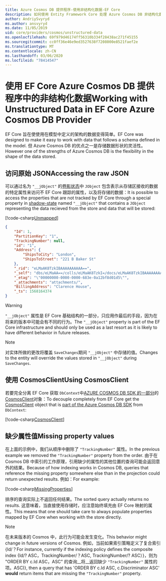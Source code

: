 ```yaml
---
title: Azure Cosmos DB 提供程序-使用非结构化数据-EF Core
description: 如何使用 Entity Framework Core 处理 Azure Cosmos DB 非结构化数据
author: AndriySvyryd
ms.author: ansvyryd
ms.date: 11/05/2019
uid: core/providers/cosmos/unstructured-data
ms.openlocfilehash: 69f979d46174ff56310b334f28438ac271f45155
ms.sourcegitcommit: cc0ff36e46e9ed3527638f7208000e8521faef2e
ms.translationtype: MT
ms.contentlocale: zh-CN
ms.lasthandoff: 03/06/2020
ms.locfileid: "78414547"
---
```

# <a name="working-with-unstructured-data-in-ef-core-azure-cosmos-db-provider"></a><span data-ttu-id="dd55f-103">使用 EF Core Azure Cosmos DB 提供程序中的非结构化数据</span><span class="sxs-lookup"><span data-stu-id="dd55f-103">Working with Unstructured Data in EF Core Azure Cosmos DB Provider</span></span>

<span data-ttu-id="dd55f-104">EF Core 旨在使使用在模型中定义的架构的数据变得简单。</span><span class="sxs-lookup"><span data-stu-id="dd55f-104">EF Core was designed to make it easy to work with data that follows a schema defined in the model.</span></span> <span data-ttu-id="dd55f-105">但 Azure Cosmos DB 的优点之一是存储数据形状的灵活性。</span><span class="sxs-lookup"><span data-stu-id="dd55f-105">However one of the strengths of Azure Cosmos DB is the flexibility in the shape of the data stored.</span></span>

## <a name="accessing-the-raw-json"></a><span data-ttu-id="dd55f-106">访问原始 JSON</span><span class="sxs-lookup"><span data-stu-id="dd55f-106">Accessing the raw JSON</span></span>

<span data-ttu-id="dd55f-107">可以通过名为 `"__jObject"` 的[卷影状态](../../modeling/shadow-properties.md)中 `JObject` 包含表示从存储区接收的数据的特定属性来访问不 EF Core 跟踪的属性，以及将存储的数据：</span><span class="sxs-lookup"><span data-stu-id="dd55f-107">It is possible to access the properties that are not tracked by EF Core through a special property in [shadow-state](../../modeling/shadow-properties.md) named `"__jObject"` that contains a `JObject` representing the data recieved from the store and data that will be stored:</span></span>

[!code-csharp[Unmapped](../../../../samples/core/Cosmos/UnstructuredData/Sample.cs?highlight=23,24&name=Unmapped)]

``` json
{
    "Id": 1,
    "PartitionKey": "1",
    "TrackingNumber": null,
    "id": "1",
    "Address": {
        "ShipsToCity": "London",
        "ShipsToStreet": "221 B Baker St"
    },
    "_rid": "eLMaAK8TzkIBAAAAAAAAAA==",
    "_self": "dbs/eLMaAA==/colls/eLMaAK8TzkI=/docs/eLMaAK8TzkIBAAAAAAAAAA==/",
    "_etag": "\"00000000-0000-0000-683e-0a12bf8d01d5\"",
    "_attachments": "attachments/",
    "BillingAddress": "Clarence House",
    "_ts": 1568164374
}
```

> [!WARNING]
> <span data-ttu-id="dd55f-108">`"__jObject"` 属性是 EF Core 基础结构的一部分，只应用作最后的手段，因为在将来的版本中可能会有不同的行为。</span><span class="sxs-lookup"><span data-stu-id="dd55f-108">The `"__jObject"` property is part of the EF Core infrastructure and should only be used as a last resort as it is likely to have different behavior in future releases.</span></span>

> [!NOTE]
> <span data-ttu-id="dd55f-109">对实体所做的更改将覆盖 `SaveChanges`期间 `"__jObject"` 中存储的值。</span><span class="sxs-lookup"><span data-stu-id="dd55f-109">Changes to the entity will override the values stored in `"__jObject"` during `SaveChanges`.</span></span>

## <a name="using-cosmosclient"></a><span data-ttu-id="dd55f-110">使用 CosmosClient</span><span class="sxs-lookup"><span data-stu-id="dd55f-110">Using CosmosClient</span></span>

<span data-ttu-id="dd55f-111">若要完全分离 EF Core 获取 `DbContext`中[AZURE COSMOS DB SDK 的一部分](/azure/cosmos-db/sql-api-get-started)的[CosmosClient](/dotnet/api/Microsoft.Azure.Cosmos.CosmosClient)对象：</span><span class="sxs-lookup"><span data-stu-id="dd55f-111">To decouple completely from EF Core get the [CosmosClient](/dotnet/api/Microsoft.Azure.Cosmos.CosmosClient) object that is [part of the Azure Cosmos DB SDK](/azure/cosmos-db/sql-api-get-started) from `DbContext`:</span></span>

[!code-csharp[CosmosClient](../../../../samples/core/Cosmos/UnstructuredData/Sample.cs?highlight=3&name=CosmosClient)]

## <a name="missing-property-values"></a><span data-ttu-id="dd55f-112">缺少属性值</span><span class="sxs-lookup"><span data-stu-id="dd55f-112">Missing property values</span></span>

<span data-ttu-id="dd55f-113">在上面的示例中，我们从顺序中删除了 `"TrackingNumber"` 属性。</span><span class="sxs-lookup"><span data-stu-id="dd55f-113">In the previous example we removed the `"TrackingNumber"` property from the order.</span></span> <span data-ttu-id="dd55f-114">由于在 Cosmos DB 中索引的工作原理，引用缺少的属性的其他位置的查询可能会返回意外的结果。</span><span class="sxs-lookup"><span data-stu-id="dd55f-114">Because of how indexing works in Cosmos DB, queries that reference the missing property somewhere else than in the projection could return unexpected results.</span></span> <span data-ttu-id="dd55f-115">例如：</span><span class="sxs-lookup"><span data-stu-id="dd55f-115">For example:</span></span>

[!code-csharp[MissingProperties](../../../../samples/core/Cosmos/UnstructuredData/Sample.cs?name=MissingProperties)]

<span data-ttu-id="dd55f-116">排序的查询实际上不返回任何结果。</span><span class="sxs-lookup"><span data-stu-id="dd55f-116">The sorted query actually returns no results.</span></span> <span data-ttu-id="dd55f-117">这意味着，当直接使用存储时，应注意始终填充由 EF Core 映射的属性。</span><span class="sxs-lookup"><span data-stu-id="dd55f-117">This means that one should take care to always populate properties mapped by EF Core when working with the store directly.</span></span>

> [!NOTE]
> <span data-ttu-id="dd55f-118">在未来版本的 Cosmos 中，此行为可能会发生变化。</span><span class="sxs-lookup"><span data-stu-id="dd55f-118">This behavior might change in future versions of Cosmos.</span></span> <span data-ttu-id="dd55f-119">例如，当前如果索引策略定义了复合索引 {Id/？</span><span class="sxs-lookup"><span data-stu-id="dd55f-119">For instance, currently if the indexing policy defines the composite index {Id/?</span></span> <span data-ttu-id="dd55f-120">ASC，TrackingNumber/？</span><span class="sxs-lookup"><span data-stu-id="dd55f-120">ASC, TrackingNumber/?</span></span> <span data-ttu-id="dd55f-121">ASC）}，则为 "ORDER BY c.Id ASC，ASC" 的查询__将__返回缺少 `"TrackingNumber"` 属性的项。</span><span class="sxs-lookup"><span data-stu-id="dd55f-121">ASC)}, then a query that has 'ORDER BY c.Id ASC, c.Discriminator ASC' __would__ return items that are missing the `"TrackingNumber"` property.</span></span>
